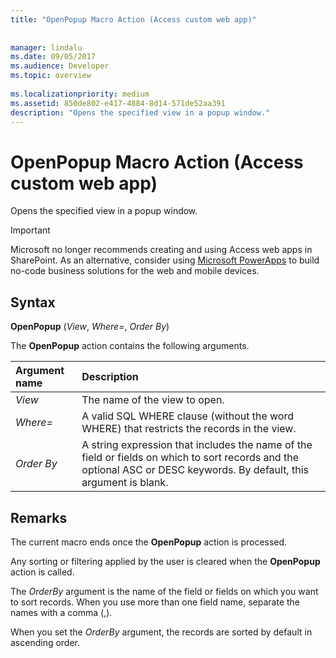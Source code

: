```yaml
---
title: "OpenPopup Macro Action (Access custom web app)"
 
 
manager: lindalu
ms.date: 09/05/2017
ms.audience: Developer
ms.topic: overview
  
ms.localizationpriority: medium
ms.assetid: 850de802-e417-4884-8d14-571de52aa391
description: "Opens the specified view in a popup window."
---
```


# OpenPopup Macro Action (Access custom web app)

Opens the specified view in a popup window.
  
> [!IMPORTANT]
> Microsoft no longer recommends creating and using Access web apps in SharePoint. As an alternative, consider using [Microsoft PowerApps](https://powerapps.microsoft.com) to build no-code business solutions for the web and mobile devices.
  
## Syntax

 **OpenPopup** (*View*, *Where=*, *Order By*)
  
The **OpenPopup** action contains the following arguments.
  
|**Argument name**|**Description**|
|:-----|:-----|
| *View*  <br/> |The name of the view to open. |
| *Where=*  <br/> |A valid SQL WHERE clause (without the word WHERE) that restricts the records in the view. |
| *Order By*  <br/> |A string expression that includes the name of the field or fields on which to sort records and the optional ASC or DESC keywords. By default, this argument is blank. |

## Remarks

The current macro ends once the **OpenPopup** action is processed. 

Any sorting or filtering applied by the user is cleared when the **OpenPopup** action is called.
  
The *OrderBy* argument is the name of the field or fields on which you want to sort records. When you use more than one field name, separate the names with a comma (,).
  
When you set the *OrderBy* argument, the records are sorted by default in ascending order.
  